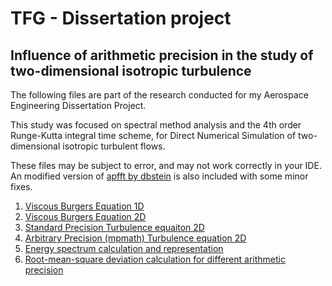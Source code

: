 # TFG - Dissertation project
## Influence of arithmetic precision in the study of two-dimensional isotropic turbulence
The following files are part of the research conducted for my Aerospace Engineering Dissertation Project. 

This study was focused on spectral method analysis and the 4th order Runge-Kutta integral time scheme, for Direct Numerical Simulation of two-dimensional isotropic turbulent flows.

These files may be subject to error, and may not work correctly in your IDE. An modified version of [apfft by dbstein](https://github.com/dbstein/apfft) is also included with some minor fixes.

1. [Viscous Burgers Equation 1D](https://github.com/dalaeg00/tfg/blob/master/ec-burgers-viscosa-rk4-filtromejorado.py)
2. [Viscous Burgers Equation 2D](https://github.com/dalaeg00/tfg/blob/master/ec-burgers-fft-rk4-2d-correcto2.py)
3. [Standard Precision Turbulence equaiton 2D](https://github.com/dalaeg00/tfg/blob/master/ec-vorticidad-2d-sinmp-espectro.py)
4. [Arbitrary Precision (mpmath) Turbulence equation 2D](https://github.com/dalaeg00/tfg/blob/master/ec-vorticidad-2d-mpsolork4.py)
5. [Energy spectrum calculation and representation](https://github.com/dalaeg00/tfg/blob/master/espectro-energia.py)
6. [Root-mean-square deviation calculation for different arithmetic precision](https://github.com/dalaeg00/tfg/blob/master/error-cuadratico-medio4-16.py)
